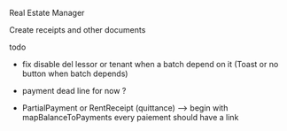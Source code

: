 Real Estate Manager

Create receipts and other documents

todo

- fix disable del lessor or tenant when a batch depend on it (Toast or no button when batch depends)
- payment dead line for now ?

- PartialPayment or RentReceipt (quittance) --> begin with mapBalanceToPayments every paiement should have a link
